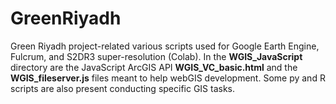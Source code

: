 # GreenRiyadh
Green Riyadh project-related various scripts used for Google Earth Engine, Fulcrum, and S2DR3 super-resolution (Colab).
In the **WGIS_JavaScript** directory are the JavaScript ArcGIS API **WGIS_VC_basic.html** and the **WGIS_fileserver.js** files meant to help webGIS development.
Some py and R scripts are also present conducting specific GIS tasks.
